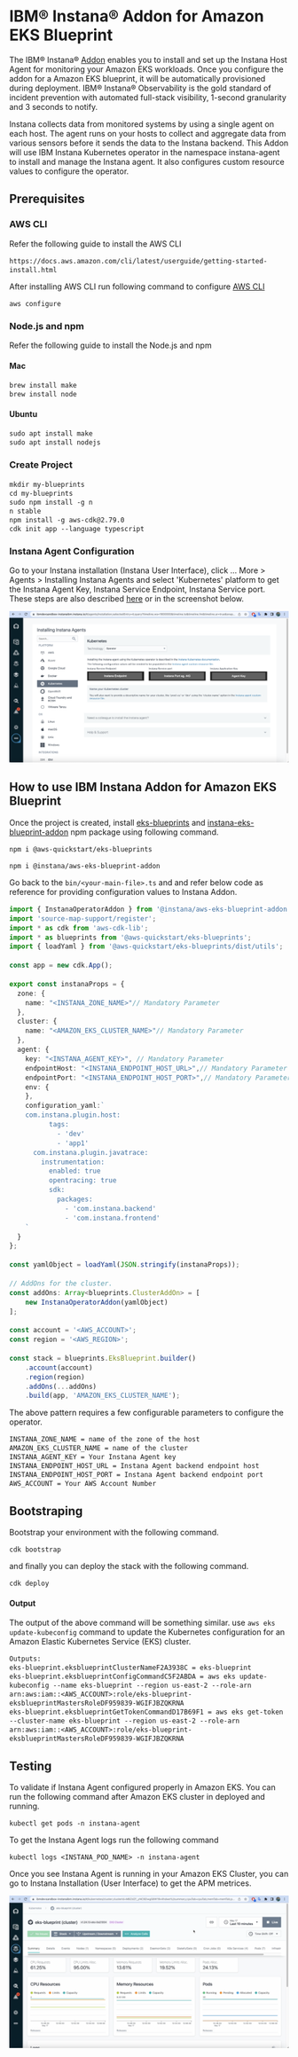 # IBM® Instana® Addon for Amazon EKS Blueprint

The IBM® Instana® [Addon](https://www.npmjs.com/package/@instana/aws-eks-blueprint-addon) enables you to install and set up the Instana Host Agent for monitoring your Amazon EKS workloads. Once you configure the addon for a Amazon EKS blueprint, it will be automatically provisioned during deployment. IBM® Instana® Observability is the gold standard of incident prevention with automated full-stack visibility, 1-second granularity and 3 seconds to notify.

Instana collects data from monitored systems by using a single agent on each host. The agent runs on your hosts to collect and aggregate data from various sensors before it sends the data to the Instana backend. This Addon will use IBM Instana Kubernetes operator in the namespace instana-agent to install and manage the Instana agent. It also configures custom resource values to configure the operator.

## Prerequisites

### AWS CLI
Refer the following guide to install the AWS CLI

```text
https://docs.aws.amazon.com/cli/latest/userguide/getting-started-install.html
```
After installing AWS CLI run following command to configure [AWS CLI](https://docs.aws.amazon.com/cli/latest/reference/configure/)

```shell
aws configure
```

### Node.js and npm
Refer the following guide to install the Node.js and npm

#### Mac
```shell
brew install make
brew install node
```
#### Ubuntu
```shell
sudo apt install make
sudo apt install nodejs
```

### Create Project

```shell
mkdir my-blueprints
cd my-blueprints
sudo npm install -g n
n stable
npm install -g aws-cdk@2.79.0
cdk init app --language typescript
```

### Instana Agent Configuration
Go to your Instana installation (Instana User Interface), click ... More > Agents > Installing Instana Agents and select 'Kubernetes' platform to get the Instana Agent Key, Instana Service Endpoint, Instana Service port. These steps are also described [here](https://www.ibm.com/docs/en/instana-observability/218?topic=instana-endpoints-keys) or in the screenshot below.

![Instana Agent Configuration](../assets/images//instana-agent.png)

## How to use IBM Instana Addon for Amazon EKS Blueprint

Once the project is created, install [eks-blueprints](https://www.npmjs.com/package/@aws-quickstart/eks-blueprints) and [instana-eks-blueprint-addon](https://www.npmjs.com/package/@instana/aws-eks-blueprint-addon) npm package using following command.

```shell
npm i @aws-quickstart/eks-blueprints
```

```shell
npm i @instana/aws-eks-blueprint-addon
```

Go back to the ```bin/<your-main-file>.ts``` and and refer below code as reference for providing configuration values to Instana Addon.

```typescript
import { InstanaOperatorAddon } from '@instana/aws-eks-blueprint-addon';
import 'source-map-support/register';
import * as cdk from 'aws-cdk-lib';
import * as blueprints from '@aws-quickstart/eks-blueprints';
import { loadYaml } from '@aws-quickstart/eks-blueprints/dist/utils';

const app = new cdk.App();

export const instanaProps = {
  zone: {
    name: "<INSTANA_ZONE_NAME>"// Mandatory Parameter
  },
  cluster: {
    name: "<AMAZON_EKS_CLUSTER_NAME>"// Mandatory Parameter
  },
  agent: {
    key: "<INSTANA_AGENT_KEY>", // Mandatory Parameter
    endpointHost: "<INSTANA_ENDPOINT_HOST_URL>",// Mandatory Parameter
    endpointPort: "<INSTANA_ENDPOINT_HOST_PORT>",// Mandatory Parameter
    env: {
    },
    configuration_yaml:`
    com.instana.plugin.host:
          tags:
            - 'dev'
            - 'app1'
      com.instana.plugin.javatrace:
        instrumentation:
          enabled: true
          opentracing: true
          sdk:
            packages:
              - 'com.instana.backend'
              - 'com.instana.frontend'
    `
  }
};

const yamlObject = loadYaml(JSON.stringify(instanaProps));

// AddOns for the cluster.
const addOns: Array<blueprints.ClusterAddOn> = [
    new InstanaOperatorAddon(yamlObject)
];

const account = '<AWS_ACCOUNT>';
const region = '<AWS_REGION>';

const stack = blueprints.EksBlueprint.builder()
    .account(account)
    .region(region)
    .addOns(...addOns)
    .build(app, 'AMAZON_EKS_CLUSTER_NAME');
```

The above pattern requires a few configurable parameters to configure the operator.

```console
INSTANA_ZONE_NAME = name of the zone of the host
AMAZON_EKS_CLUSTER_NAME = name of the cluster
INSTANA_AGENT_KEY = Your Instana Agent key
INSTANA_ENDPOINT_HOST_URL = Instana Agent backend endpoint host	
INSTANA_ENDPOINT_HOST_PORT = Instana Agent backend endpoint port
AWS_ACCOUNT = Your AWS Account Number
```

## Bootstraping
Bootstrap your environment with the following command.

```shell
cdk bootstrap
```

and finally you can deploy the stack with the following command.
```shell
cdk deploy
```

#### Output
The output of the above command will be something similar. use ```aws eks update-kubeconfig``` command to update the Kubernetes configuration for an Amazon Elastic Kubernetes Service (EKS) cluster.

```console
Outputs:
eks-blueprint.eksblueprintClusterNameF2A3938C = eks-blueprint
eks-blueprint.eksblueprintConfigCommandC5F2ABDA = aws eks update-kubeconfig --name eks-blueprint --region us-east-2 --role-arn arn:aws:iam::<AWS_ACCOUNT>:role/eks-blueprint-eksblueprintMastersRoleDF959839-WGIFJBZQKRNA
eks-blueprint.eksblueprintGetTokenCommandD17B69F1 = aws eks get-token --cluster-name eks-blueprint --region us-east-2 --role-arn arn:aws:iam::<AWS_ACCOUNT>:role/eks-blueprint-eksblueprintMastersRoleDF959839-WGIFJBZQKRNA
```

## Testing
To validate if Instana Agent configured properly in Amazon EKS. You can run the following command after Amazon EKS cluster in deployed and running.
```shell
kubectl get pods -n instana-agent
```

To get the Instana Agent logs run the following command
```shell
kubectl logs <INSTANA_POD_NAME> -n instana-agent
```

Once you see Instana Agent is running in your Amazon EKS Cluster, you can go to Instana Installation (User Interface) to get the APM metrices.

![Instana Metrics](../assets/images//instana-metrics.png)
